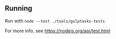## Running

Run with `node --test ./tools/gulptasks-tests`

For more info, see https://nodejs.org/api/test.html
